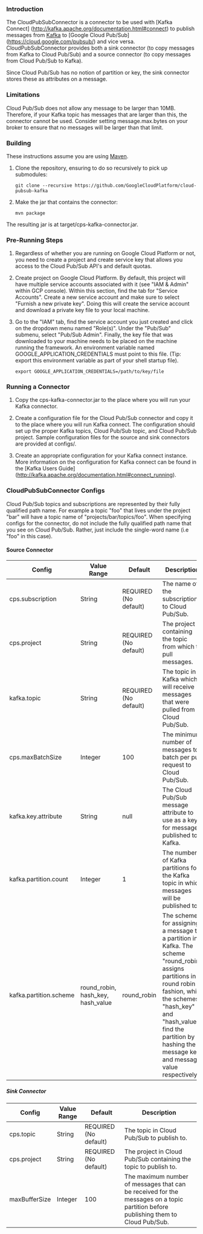 ### Introduction

The CloudPubSubConnector is a connector to be used with [Kafka Connect]
(http://kafka.apache.org/documentation.html#connect) to publish messages from
[Kafka](http://kafka.apache.org) to [Google Cloud Pub/Sub]
(https://cloud.google.com/pubsub/) and vice versa. CloudPubSubConnector provides
both a sink connector (to copy messages from Kafka to Cloud Pub/Sub) and a
source connector (to copy messages from Cloud Pub/Sub to Kafka).

Since Cloud Pub/Sub has no notion of partition or key, the sink connector stores
these as attributes on a message.

### Limitations

Cloud Pub/Sub does not allow any message to be larger than 10MB. Therefore, if
your Kafka topic has messages that are larger than this, the connector cannot be
used. Consider setting message.max.bytes on your broker to ensure that no
messages will be larger than that limit.

### Building

These instructions assume you are using [Maven](https://maven.apache.org/).

1.  Clone the repository, ensuring to do so recursively to pick up submodules:

    `git clone --recursive https://github.com/GoogleCloudPlatform/cloud-pubsub-kafka`

2.  Make the jar that contains the connector:

    `mvn package`

The resulting jar is at target/cps-kafka-connector.jar.

### Pre-Running Steps

1.  Regardless of whether you are running on Google Cloud Platform or not, you
    need to create a project and create service key that allows you access to
    the Cloud Pub/Sub API's and default quotas.

2.  Create project on Google Cloud Platform. By default, this project will have
    multiple service accounts associated with it (see "IAM & Admin" within GCP
    console). Within this section, find the tab for "Service Accounts". Create a
    new service account and make sure to select "Furnish a new private key".
    Doing this will create the service account and download a private key file
    to your local machine.

3.  Go to the "IAM" tab, find the service account you just created and click on
    the dropdown menu named "Role(s)". Under the "Pub/Sub" submenu, select
    "Pub/Sub Admin". Finally, the key file that was downloaded to your machine
    needs to be placed on the machine running the framework. An environment
    variable named GOOGLE_APPLICATION_CREDENTIALS must point to this file. (Tip:
    export this environment variable as part of your shell startup file).

    `export GOOGLE_APPLICATION_CREDENTIALS=/path/to/key/file`

### Running a Connector

1.  Copy the cps-kafka-connector.jar to the place where you will run your Kafka
    connector.

2.  Create a configuration file for the Cloud Pub/Sub connector and copy it to
    the place where you will run Kafka connect. The configuration should set up
    the proper Kafka topics, Cloud Pub/Sub topic, and Cloud Pub/Sub project.
    Sample configuration files for the source and sink connectors are provided
    at configs/.

3.  Create an appropriate configuration for your Kafka connect instance. More
    information on the configuration for Kafka connect can be found in the
    [Kafka Users Guide]
    (http://kafka.apache.org/documentation.html#connect_running).

### CloudPubSubConnector Configs

Cloud Pub/Sub topics and subscriptions are represented by their fully qualified
path name. For example a topic "foo" that lives under the project "bar" will
have a topic name of "projects/bar/topics/foo". When specifying configs for the
connector, do not include the fully qualified path name that you see on Cloud
Pub/Sub. Rather, just include the single-word name (i.e "foo" in this case).

#### Source Connector

| Config | Value Range | Default | Description |
|------------------------|-----------------------------------|-----------------------|---------------------------------------------------------------------------------------------------------------------------------------------------------------------------------------------------------------------------------------------------------------|
| cps.subscription | String | REQUIRED (No default) | The name of the subscription to Cloud Pub/Sub. |
| cps.project | String | REQUIRED (No default) | The project containing the topic from which to pull messages. |
| kafka.topic | String | REQUIRED (No default) | The topic in Kafka which will receive messages that were pulled from Cloud Pub/Sub. |
| cps.maxBatchSize | Integer | 100 | The minimum number of messages to batch per pull request to Cloud Pub/Sub. |
| kafka.key.attribute | String | null | The Cloud Pub/Sub message attribute to use as a key for messages published to Kafka. |
| kafka.partition.count | Integer | 1 | The number of Kafka partitions for the Kafka topic in which messages will be published to. |
| kafka.partition.scheme | round_robin, hash_key, hash_value | round_robin | The scheme for assigning a message to a partition in Kafka. The scheme "round_robin" assigns partitions in a round robin fashion, while the schemes "hash_key" and "hash_value" find the partition by hashing the message key and message value respectively. |

##### Sink Connector

| Config | Value Range | Default | Description |
|---------------|-------------|-----------------------|------------------------------------------------------------------------------------------------------------------------------------|
| cps.topic | String | REQUIRED (No default) | The topic in Cloud Pub/Sub to publish to. |
| cps.project | String | REQUIRED (No default) | The project in Cloud Pub/Sub containing the topic to publish to. |
| maxBufferSize | Integer | 100 | The maximum number of messages that can be received for the messages on a topic partition before publishing them to Cloud Pub/Sub. |
